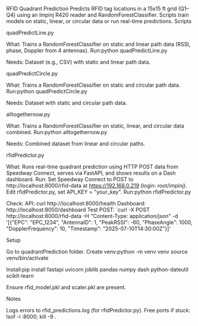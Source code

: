 RFID Quadrant Prediction
Predicts RFID tag locations in a 15x15 ft grid (Q1–Q4) using an Impinj R420 reader and RandomForestClassifier. Scripts train models on static, linear, or circular data or run real-time predictions.
Scripts

quadPredictLine.py

What: Trains a RandomForestClassifier on static and linear path data (RSSI, phase, Doppler from 4 antennas).
Run:python quadPredictLine.py


Needs: Dataset (e.g., CSV) with static and linear path data.


quadPredictCircle.py

What: Trains a RandomForestClassifier on static and circular path data.
Run:python quadPredictCircle.py


Needs: Dataset with static and circular path data.


alltogethernow.py

What: Trains a RandomForestClassifier on static, linear, and circular data combined.
Run:python alltogethernow.py


Needs: Combined dataset from linear and circular paths.


rfidPredictor.py

What: Runs real-time quadrant prediction using HTTP POST data from Speedway Connect, serves via FastAPI, and shows results on a Dash dashboard.
Run:
Set Speedway Connect to POST to http://localhost:8000/rfid-data at https://192.168.0.219 (login: root/impinj).
Edit rfidPredictor.py, set API_KEY = "your_key".
Run:python rfidPredictor.py


Check:
API: curl http://localhost:8000/health
Dashboard: http://localhost:8050/dashboard
Test POST: `curl -X POST http://localhost:8000/rfid-data -H "Content-Type: application/json" -d '[{"EPC": "EPC_1234", "AntennaID": 1, "PeakRSSI": -60, "PhaseAngle": 1000, "DopplerFrequency": 10, "Timestamp": "2025-07-10T14:30:00Z"}]'







Setup

Go to quadrantPrediction folder.
Create venv:python -m venv venv
source venv/bin/activate


Install:pip install fastapi uvicorn joblib pandas numpy dash python-dateutil scikit-learn


Ensure rfid_model.pkl and scaler.pkl are present.

Notes

Logs errors to rfid_predictions.log (for rfidPredictor.py).
Free ports if stuck: lsof -i :8000; kill -9 <PID>.
